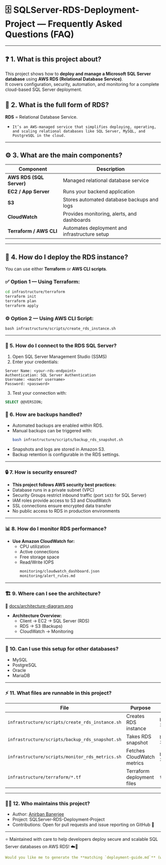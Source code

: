 # 🗄️ SQLServer-RDS-Deployment-Project — Frequently Asked Questions (FAQ)

---

## ❓ 1. What is this project about?
This project shows how to **deploy and manage a Microsoft SQL Server database** using **AWS RDS (Relational Database Service)**.  
It covers configuration, security, automation, and monitoring for a complete cloud-based SQL Server deployment.

## 🧠 2. What is the full form of RDS?
**RDS** = Relational Database Service.
- `It’s an AWS-managed service that simplifies deploying, operating, and scaling relational databases like SQL Server, MySQL, and PostgreSQL in the cloud.`

---

## ⚙️ 3. What are the main components?
| Component | Description |
|------------|-------------|
| **AWS RDS (SQL Server)** | Managed relational database service |
| **EC2 / App Server** | Runs your backend application |
| **S3** | Stores automated database backups and logs |
| **CloudWatch** | Provides monitoring, alerts, and dashboards |
| **Terraform / AWS CLI** | Automates deployment and infrastructure setup |

---

## 🚀 4. How do I deploy the RDS instance?
You can use either **Terraform** or **AWS CLI scripts**.

### ✅ Option 1 — Using Terraform:
```bash
cd infrastructure/terraform
terraform init
terraform plan
terraform apply
```

### ⚙️ Option 2 — Using AWS CLI Script:
```
bash infrastructure/scripts/create_rds_instance.sh
```
---

### 🔗 5. How do I connect to the RDS SQL Server?
1. Open SQL Server Management Studio (SSMS)
2. Enter your credentials:
```pgsql
Server Name: <your-rds-endpoint>
Authentication: SQL Server Authentication
Username: <master username>
Password: <password>
```
3. Test your connection with:
```sql
SELECT @@VERSION;
```
### 💾 6. How are backups handled?
- Automated backups are enabled within RDS.
- Manual backups can be triggered with:
  ```bash
  bash infrastructure/scripts/backup_rds_snapshot.sh
  ```
- Snapshots and logs are stored in Amazon S3.
- Backup retention is configurable in the RDS settings.

---

### 🔒 7. How is security ensured?
* **This project follows AWS security best practices:**
* Database runs in a private subnet (VPC)
* Security Groups restrict inbound traffic (port `1433` for SQL Server)
* IAM roles provide access to S3 and CloudWatch
* SSL connections ensure encrypted data transfer
* No public access to RDS in production environments

---

### 📊 8. How do I monitor RDS performance?
* **Use Amazon CloudWatch for:**
    - CPU utilization
    - Active connections
    - Free storage space
    - Read/Write IOPS
      ```bash
      monitoring/cloudwatch_dashboard.json
      monitoring/alert_rules.md
      ```

---

### 🏗️ 9. Where can I see the architecture?
📁 [docs/architecture-diagram.png](https://github.com/anirbanbanerjee07/SQLServer-RDS-Deployment-Project/blob/main/docs/architecture-diagram.png)
* **Architecture Overview:**
  - Client → EC2 → SQL Server (RDS)
  - RDS → S3 (Backups)
  - CloudWatch → Monitoring

---

### 🧩 10. Can I use this setup for other databases?
- MySQL
- PostgreSQL
- Oracle
- MariaDB

---

### ⚡ 11. What files are runnable in this project?
| File                                            | Purpose                    | How to Run                                           |
| ----------------------------------------------- | -------------------------- | ---------------------------------------------------- |
| `infrastructure/scripts/create_rds_instance.sh` | Creates RDS instance       | `bash infrastructure/scripts/create_rds_instance.sh` |
| `infrastructure/scripts/backup_rds_snapshot.sh` | Takes RDS snapshot         | `bash infrastructure/scripts/backup_rds_snapshot.sh` |
| `infrastructure/scripts/monitor_rds_metrics.sh` | Fetches CloudWatch metrics | `bash infrastructure/scripts/monitor_rds_metrics.sh` |
| `infrastructure/terraform/*.tf`                 | Terraform deployment files | `terraform apply`                                    |

---

### 👨‍💻 12. Who maintains this project?
- Author: [Anirban Banerjee](https://github.com/anirbanbanerjee07)
- Project: SQLServer-RDS-Deployment-Project
- Contributions: Open for pull requests and issue reporting on GitHub 💬

---

⭐ Maintained with care to help developers deploy secure and scalable SQL Server databases on AWS RDS! ☁️🔐
```yaml
Would you like me to generate the **matching `deployment-guide.md`** (with Terraform + AWS CLI step-by-step setup and example outputs) next so your `docs/` folder feels complete?
```

